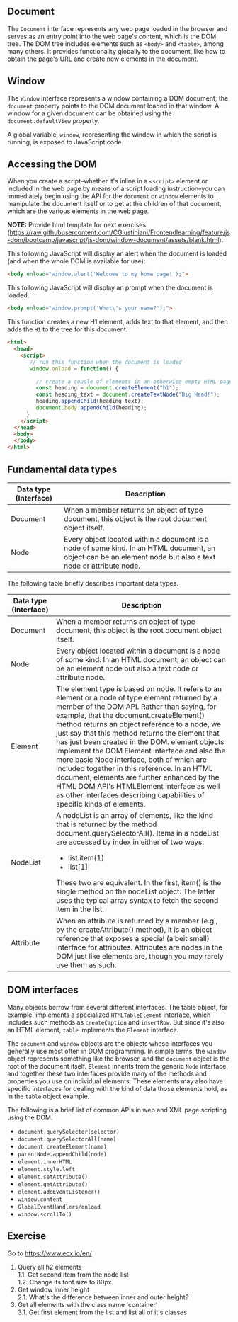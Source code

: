 ## Document

The `Document` interface represents any web page loaded in the browser and serves as an entry point into the web page's content, which is the DOM tree. The DOM tree includes elements such as `<body>` and `<table>`, among many others. It provides functionality globally to the document, like how to obtain the page's URL and create new elements in the document.

## Window

The `Window` interface represents a window containing a DOM document; the `document` property points to the DOM document loaded in that window. A window for a given document can be obtained using the `document.defaultView` property.

A global variable, `window`, representing the window in which the script is running, is exposed to JavaScript code.

## Accessing the DOM

When you create a script–whether it's inline in a `<script>` element or included in the web page by means of a script loading instruction–you can immediately begin using the API for the `document` or `window` elements to manipulate the document itself or to get at the children of that document, which are the various elements in the web page.

**NOTE:** Provide html template for next exercises. (https://raw.githubusercontent.com/CGiustiniani/Frontendlearning/feature/js-dom/bootcamp/javascript/js-dom/window-document/assets/blank.html).

This following JavaScript will display an alert when the document is loaded (and when the whole DOM is available for use):

```html
<body onload="window.alert('Welcome to my home page!');">
```

This following JavaScript will display an prompt when the document is loaded.

```html
<body onload="window.prompt('What\'s your name?');">
```

This function creates a new H1 element, adds text to that element, and then adds the `H1` to the tree for this document.

```html
<html>
  <head>
    <script>
       // run this function when the document is loaded
       window.onload = function() {

         // create a couple of elements in an otherwise empty HTML page
         const heading = document.createElement("h1");
         const heading_text = document.createTextNode("Big Head!");
         heading.appendChild(heading_text);
         document.body.appendChild(heading);
      }
    </script>
  </head>
  <body>
  </body>
</html>
```

## Fundamental data types

| Data type (Interface) | Description |
| --------------------- | ----------- |
| Document | When a member returns an object of type document, this object is the root document object itself. |
| Node | Every object located within a document is a node of some kind. In an HTML document, an object can be an element node but also a text node or attribute node. |



The following table briefly describes important data types.
<table>
<thead>
<tr>
<th>Data type (Interface)</th>
<th>Description</th>
</tr>
</thead>
<tbody>
<tr>
<td>Document</td>
<td>When a member returns an object of type document, this object is the root document object itself.</td>
</tr>
<tr>
<td>Node</td>
<td>Every object located within a document is a node of some kind. In an HTML document, an object can be an element node but also a text node or attribute node.</td>
</tr>
<tr>
<td>Element</td>
<td>The element type is based on node. It refers to an element or a node of type element returned by a member of the DOM API. Rather than saying, for example, that the document.createElement() method returns an object reference to a node, we just say that this method returns the element that has just been created in the DOM. element objects implement the DOM Element interface and also the more basic Node interface, both of which are included together in this reference. In an HTML document, elements are further enhanced by the HTML DOM API's HTMLElement interface as well as other interfaces describing capabilities of specific kinds of elements.</td>
</tr>
<tr>
<td>NodeList</td>
<td>A nodeList is an array of elements, like the kind that is returned by the method document.querySelectorAll(). Items in a nodeList are accessed by index in either of two ways:
<ul>
<li>list.item(1)</li>
<li>list[1]</li>
</ul>
These two are equivalent. In the first, item() is the single method on the nodeList object. The latter uses the typical array syntax to fetch the second item in the list.</td>
</tr>
<tr>
<td>Attribute</td>
<td>When an attribute is returned by a member (e.g., by the createAttribute() method), it is an object reference that exposes a special (albeit small) interface for attributes. Attributes are nodes in the DOM just like elements are, though you may rarely use them as such.</td>
</tr>
</tbody>
</table>

## DOM interfaces

Many objects borrow from several different interfaces. The table object, for example, implements a specialized `HTMLTableElement` interface, which includes such methods as `createCaption` and `insertRow`. But since it's also an HTML element, `table` implements the `Element` interface.

The `document` and `window` objects are the objects whose interfaces you generally use most often in DOM programming. In simple terms, the `window` object represents something like the browser, and the `document` object is the root of the document itself. `Element` inherits from the generic `Node` interface, and together these two interfaces provide many of the methods and properties you use on individual elements. These elements may also have specific interfaces for dealing with the kind of data those elements hold, as in the `table` object example.

The following is a brief list of common APIs in web and XML page scripting using the DOM.

- `document.querySelector(selector)`
- `document.querySelectorAll(name)`
- `document.createElement(name)`
- `parentNode.appendChild(node)`
- `element.innerHTML`
- `element.style.left`
- `element.setAttribute()`
- `element.getAttribute()`
- `element.addEventListener()`
- `window.content`
- `GlobalEventHandlers/onload`
- `window.scrollTo()`

## Exercise

Go to https://www.ecx.io/en/

1. Query all h2 elements<br/>
   1.1. Get second item from the node list<br/>
   1.2. Change its font size to 80px
2. Get window inner height<br/>
    2.1. What's the difference between inner and outer height?
3. Get all elements with the class name 'container'<br/>
    3.1. Get first element from the list and list all of it's classes


